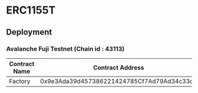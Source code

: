# ERC1155T



## Deployment

### Avalanche Fuji Testnet (Chain id : 43113)

Contract Name | Contract Address 
--- | ---  
Factory | 0x9e3Ada39d457386221424785Cf7Ad79Ad34c33c2
